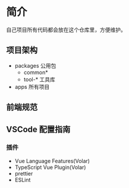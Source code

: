 # 简介
自己项目所有代码都会放在这个仓库里，方便维护。

## 项目架构

- packages 公用包
  - common\*
  - tool-\* 工具库
- apps 所有项目

## 前端规范

## VSCode 配置指南

### 插件

- Vue Language Features(Volar)
- TypeScript Vue Plugin(Volar)
- prettier
- ESLint

